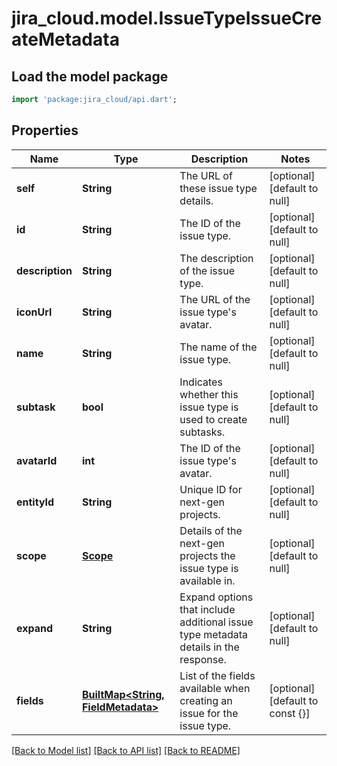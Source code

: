 # jira_cloud.model.IssueTypeIssueCreateMetadata

## Load the model package
```dart
import 'package:jira_cloud/api.dart';
```

## Properties
Name | Type | Description | Notes
------------ | ------------- | ------------- | -------------
**self** | **String** | The URL of these issue type details. | [optional] [default to null]
**id** | **String** | The ID of the issue type. | [optional] [default to null]
**description** | **String** | The description of the issue type. | [optional] [default to null]
**iconUrl** | **String** | The URL of the issue type&#39;s avatar. | [optional] [default to null]
**name** | **String** | The name of the issue type. | [optional] [default to null]
**subtask** | **bool** | Indicates whether this issue type is used to create subtasks. | [optional] [default to null]
**avatarId** | **int** | The ID of the issue type&#39;s avatar. | [optional] [default to null]
**entityId** | **String** | Unique ID for next-gen projects. | [optional] [default to null]
**scope** | [**Scope**](Scope.md) | Details of the next-gen projects the issue type is available in. | [optional] [default to null]
**expand** | **String** | Expand options that include additional issue type metadata details in the response. | [optional] [default to null]
**fields** | [**BuiltMap&lt;String, FieldMetadata&gt;**](FieldMetadata.md) | List of the fields available when creating an issue for the issue type. | [optional] [default to const {}]

[[Back to Model list]](../README.md#documentation-for-models) [[Back to API list]](../README.md#documentation-for-api-endpoints) [[Back to README]](../README.md)


